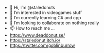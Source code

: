 - 👋 Hi, I’m @staledonuts
- 👀 I’m interested in videogames stuff
- 🌱 I’m currently learning C# and cpp
- 💞️ I’m looking to collaborate on nothing really
- 📫 How to reach me ...
- https://www.deaddonut.se/
- https://staledonut.itch.io/
- https://twitter.com/goblinburrow

<!---
staledonuts/staledonuts is a ✨ special ✨ repository because its `README.md` (this file) appears on your GitHub profile.
You can click the Preview link to take a look at your changes.
--->
